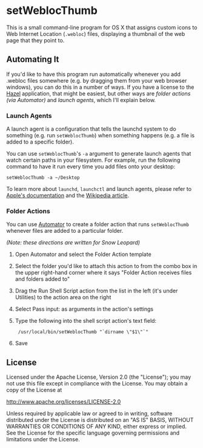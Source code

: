 # setWeblocThumb

This is a small command-line program for OS X that assigns custom icons to Web Internet Location (`.webloc`) files, displaying a thumbnail of the web page that they point to.


## Automating It

If you'd like to have this program run automatically whenever you add .webloc files somewhere (e.g. by dragging them from your web browser windows), you can do this in a number of ways. If you have a license to the [Hazel] application, that might be easiest, but other ways are _folder actions (via Automator)_ and _launch agents_, which I'll explain below.

### Launch Agents

A launch agent is a configuration that tells the launchd system to do something (e.g. run `setWeblocThumb`) when something happens (e.g. a file is added to a specific folder).

You can use `setWeblocThumb`'s `-a` argument to generate launch agents that watch certain paths in your filesystem. For example, run the following command to have it run every time you add files onto your desktop:

    setWeblocThumb -a ~/Desktop

To learn more about `launchd`, `launchctl` and launch agents, please refer to [Apple's documentation][launchd-apple] and the [Wikipedia article][launchd-wikipedia].

### Folder Actions

You can use [Automator] to create a folder action that runs `setWeblocThumb` whenever files are added to a particular folder.

_(Note: these directions are written for Snow Leopard)_

1. Open Automator and select the Folder Action template
1. Select the folder you'd like to attach this action to from the combo box in the upper right-hand corner where it says "Folder Action receives files and folders added to"
1. Drag the Run Shell Script action from the list in the left (it's under Utilities) to the action area on the right
1. Select Pass input: as arguments in the action's settings
1. Type the following into the shell script action's text field:

        /usr/local/bin/setWeblocThumb "`dirname \"$1\"`"

1. Save

[Hazel]: http://www.noodlesoft.com/hazel.php
[launchd-wikipedia]: http://en.wikipedia.org/wiki/Launchd
[launchd-apple]: http://developer.apple.com/MacOsX/launchd.html
[Automator]: http://www.apple.com/macosx/what-is-macosx/apps-and-utilities.html#automator


## License

Licensed under the Apache License, Version 2.0 (the "License"); you may
not use this file except in compliance with the License. You may obtain
a copy of the License at

<http://www.apache.org/licenses/LICENSE-2.0>

Unless required by applicable law or agreed to in writing, software
distributed under the License is distributed on an "AS IS" BASIS, WITHOUT
WARRANTIES OR CONDITIONS OF ANY KIND, either express or implied. See the
License for the specific language governing permissions and limitations
under the License.
